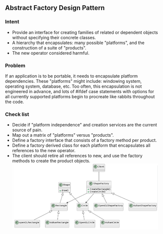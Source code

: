 ## Abstract Factory Design Pattern
### Intent
* Provide an interface for creating families of related or dependent objects without specifying their concrete classes.
* A hierarchy that encapsulates: many possible "platforms", and the construction of a suite of "products".
* The new operator considered harmful.
### Problem
If an application is to be portable, it needs to encapsulate platform dependencies. These "platforms" might include: windowing system, operating system, database, etc. Too often, this encapsulation is not engineered in advance, and lots of #ifdef case statements with options for all currently supported platforms begin to procreate like rabbits throughout the code.
### Check list
* Decide if "platform independence" and creation services are the current source of pain.
* Map out a matrix of "platforms" versus "products".
* Define a factory interface that consists of a factory method per product.
* Define a factory derived class for each platform that encapsulates all references to the new operator.
* The client should retire all references to new, and use the factory methods to create the product objects.
![image](./AbstractFactory.png)
